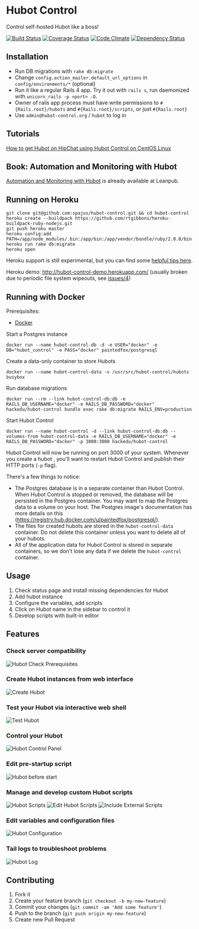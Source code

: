 Hubot Control
=============

Control self-hosted Hubot like a boss!

[![Build Status](https://travis-ci.org/spajus/hubot-control.png?branch=master)](https://travis-ci.org/spajus/hubot-control)
[![Coverage Status](https://coveralls.io/repos/spajus/hubot-control/badge.png?branch=master)](https://coveralls.io/r/spajus/hubot-control?branch=master)
[![Code Climate](https://codeclimate.com/github/spajus/hubot-control.png?branch=master)](https://codeclimate.com/github/spajus/hubot-control)
[![Dependency Status](https://gemnasium.com/spajus/hubot-control.png?branch=master)](https://gemnasium.com/spajus/hubot-control)

## Installation

- Run DB migrations with `rake db:migrate`
- Change `config.action_mailer.default_url_options` in `config/environments/*` (optional)
- Run it like a regular Rails 4 app. Try it out with `rails s`, run daemonized with `unicorn_rails -p <port> -D`.
- Owner of rails app process must have write permissions to `#{Rails.root}/hubots` and `#{Rails.root}/scripts`, or just `#{Rails.root}`
- Use `admin@hubot-control.org` / `hubot` to log in

## Tutorials

[How to get Hubot on HipChat using Hubot Control on CentOS Linux](http://varaneckas.com/blog/hubot-hipchat-centos/)

## Book: Automation and Monitoring with Hubot

[Automation and Monitoring with Hubot](https://leanpub.com/automation-and-monitoring-with-hubot) is already available at Leanpub.

## Running on Heroku

```
git clone git@github.com:spajus/hubot-control.git && cd hubot-control
heroku create --buildpack https://github.com/rtgibbons/heroku-buildpack-ruby-nodejs.git
git push heroku master
heroku config:add PATH=/app/node_modules/.bin:/app/bin:/app/vendor/bundle/ruby/2.0.0/bin:/usr/local/bin:/usr/bin:/bin
heroku run rake db:migrate
heroku open
```

Heroku support is still experimental, but you can find some [helpful tips here](https://github.com/spajus/hubot-control/pull/2).

Heroku demo: http://hubot-control-demo.herokuapp.com/ (usually broken due to periodic file system wipeouts, see [issues/4](https://github.com/spajus/hubot-control/issues/4))

## Running with Docker

Prerequisites:

* [Docker](https://docker.com)

Start a Postgres instance

    docker run --name hubot-control-db -d -e USER="docker" -e DB="hubot_control" -e PASS="docker" paintedfox/postgresql

Create a data-only container to store Hubots

    docker run --name hubot-control-data -v /usr/src/hubot-control/hubots busybox

Run database migrations

    docker run --rm --link hubot-control-db:db -e RAILS_DB_USERNAME="docker" -e RAILS_DB_PASSWORD="docker" hackedu/hubot-control bundle exec rake db:migrate RAILS_ENV=production

Start Hubot Control

    docker run --name hubot-control -d --link hubot-control-db:db --volumes-from hubot-control-data -e RAILS_DB_USERNAME="docker" -e RAILS_DB_PASSWORD="docker" -p 3000:3000 hackedu/hubot-control

Hubot Control will now be running on port 3000 of your system. Whenever you
create a hubot , you'll want to restart Hubot Control and publish their HTTP
ports (`-p` flag).

There's a few things to notice:

* The Postgres database is in a separate container than Hubot Control. When
  Hubot Control is stopped or removed, the database will be persisted in the
  Postgres container. You may want to map the Postgres data to a volume on your
  host. The Postgres image's documentation has more details on this
  (https://registry.hub.docker.com/u/paintedfox/postgresql/).
* The files for created hubots are stored in the `hubot-control-data`
  container. Do not delete this container unless you want to delete all of your
  hubots. 
* All of the application data for Hubot Control is stored in separate
  containers, so we don't lose any data if we delete the `hubot-control`
  container.

## Usage

1. Check status page and install missing dependencies for Hubot
2. Add hubot instance
3. Configure the variables, add scripts
4. Click on Hubot name in the sidebar to control it
5. Develop scripts with built-in editor

## Features

### Check server compatibility
![Hubot Check Prerequisites](https://dl.dropboxusercontent.com/u/176100/hubot-control/screens/status.png)

### Create Hubot instances from web interface
![Create Hubot](https://dl.dropboxusercontent.com/u/176100/hubot-control/screens/build.png)

### Test your Hubot via interactive web shell
![Test Hubot](https://dl.dropboxusercontent.com/u/176100/hubot-control/screens/shell.png)

### Control your Hubot
![Hubot Control Panel](https://dl.dropboxusercontent.com/u/176100/hubot-control/screens/hubot-status.png)

### Edit pre-startup script
![Hubot before start](https://dl.dropboxusercontent.com/u/176100/hubot-control/screens/before-start.png)

### Manage and develop custom Hubot scripts
![Hubot Scripts](https://dl.dropboxusercontent.com/u/176100/hubot-control/screens/scripts.png)
![Edit Hubot Scripts](https://dl.dropboxusercontent.com/u/176100/hubot-control/screens/edit-script.png)
![Include External Scripts](https://dl.dropboxusercontent.com/u/176100/hubot-control/screens/external-scripts.png)

### Edit variables and configuration files
![Hubot Configuration](https://dl.dropboxusercontent.com/u/176100/hubot-control/screens/variables.png)

### Tail logs to troubleshoot problems
![Hubot Log](https://dl.dropboxusercontent.com/u/176100/hubot-control/screens/log.png)

## Contributing

1. Fork it
2. Create your feature branch (`git checkout -b my-new-feature`)
3. Commit your changes (`git commit -am 'Add some feature'`)
4. Push to the branch (`git push origin my-new-feature`)
5. Create new Pull Request
